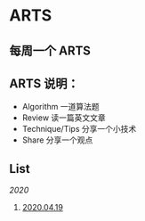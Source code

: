 # ARTS
## 每周一个 ARTS
## ARTS 说明：
* Algorithm 一道算法题
* Review 读一篇英文文章
* Technique/Tips 分享一个小技术
* Share 分享一个观点
## List

*2020*

1. [2020.04.19](doc/2020.04.19.md)